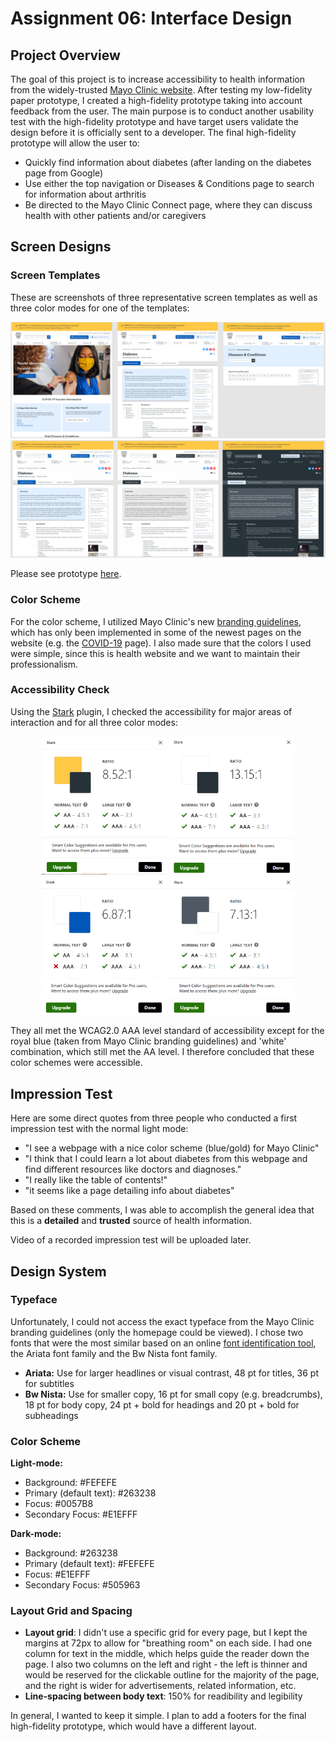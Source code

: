 # Assignment 06: Interface Design

## Project Overview

The goal of this project is to increase accessibility to health information from the widely-trusted [Mayo Clinic website](https://www.mayoclinic.org/). After testing my low-fidelity paper prototype, I created a high-fidelity prototype taking into account feedback from the user. The main purpose is to conduct another usability test with the high-fidelity prototype and have target users validate the design before it is officially sent to a developer. The final high-fidelity prototype will allow the user to:
* Quickly find information about diabetes (after landing on the diabetes page from Google)
* Use either the top navigation or Diseases & Conditions page to search for information about arthritis
* Be directed to the Mayo Clinic Connect page, where they can discuss health with other patients and/or caregivers

## Screen Designs

### Screen Templates
These are screenshots of three representative screen templates as well as three color modes for one of the templates:
<p align="center">
  <img src="../Images/screen-designs.PNG" alt="Designs for three screens"/>
  <img src="../Images/colormodes.PNG" alt="Diabetes page in three color modes"/>
</p>

Please see prototype [here](https://www.figma.com/file/UIjfi4ADU1IkrE7mkrhKkn/DH110-Assignment06?node-id=0%3A1).

### Color Scheme
For the color scheme, I utilized Mayo Clinic's new [branding guidelines](https://end-dev-zone.mayo.edu/), which has only been implemented in some of the newest pages on the website (e.g. the [COVID-19](https://www.mayoclinic.org/coronavirus-covid-19) page). I also made sure that the colors I used were simple, since this is health website and we want to maintain their professionalism. 

### Accessibility Check

Using the [Stark](https://www.getstark.co/) plugin, I checked the accessibility for major areas of interaction and for all three color modes:

<p align="center">
  <img src="../Images/color-contrast-check-1.PNG" alt="Color accessibility check" width="200px"/>
  <img src="../Images/color-contrast-check-2.PNG" alt="Color accessibility check for body copy" width="200px"/>
  <img src="../Images/color-contrast-check-3.PNG" alt="Color accessibility check" width="200px"/>
  <img src="../Images/color-contrast-check-4.PNG" alt="Color accessibility check" width="200px"/>
</p>

They all met the WCAG2.0 AAA level standard of accessibility except for the royal blue (taken from Mayo Clinic branding guidelines) and 'white' combination, which still met the AA level. I therefore concluded that these color schemes were accessible.

## Impression Test

Here are some direct quotes from three people who conducted a first impression test with the normal light mode:

* "I see a webpage with a nice color scheme (blue/gold) for Mayo Clinic"
* "I think that I could learn a lot about diabetes from this webpage and find different resources like doctors and diagnoses."
* "I really like the table of contents!"
* "it seems like a page detailing info about diabetes"

Based on these comments, I was able to accomplish the general idea that this is a **detailed** and **trusted** source of health information.

Video of a recorded impression test will be uploaded later.

## Design System

### Typeface
Unfortunately, I could not access the exact typeface from the Mayo Clinic branding guidelines (only the homepage could be viewed). I chose two fonts that were the most similar based on an online [font identification tool](https://www.myfonts.com/WhatTheFont/), the Ariata font family and the Bw Nista font family.
* **Ariata:** Use for larger headlines or visual contrast, 48 pt for titles, 36 pt for subtitles
* **Bw Nista:** Use for smaller copy, 16 pt for small copy (e.g. breadcrumbs), 18 pt for body copy, 24 pt + bold for headings and 20 pt + bold for subheadings

### Color Scheme

**Light-mode:** 
* Background: #FEFEFE
* Primary (default text): #263238
* Focus: #0057B8
* Secondary Focus: #E1EFFF

**Dark-mode:** 
* Background: #263238
* Primary (default text): #FEFEFE
* Focus: #E1EFFF
* Secondary Focus: #505963

### Layout Grid and Spacing
* **Layout grid**: I didn't use a specific grid for every page, but I kept the margins at 72px to allow for "breathing room" on each side. I had one column for text in the middle, which helps guide the reader down the page. I also two columns on the left and right - the left is thinner and would be reserved for the clickable outline for the majority of the page, and the right is wider for advertisements, related information, etc.
* **Line-spacing between body text**: 150% for readibility and legibility

In general, I wanted to keep it simple. I plan to add a footers for the final high-fidelity prototype, which would have a different layout.
